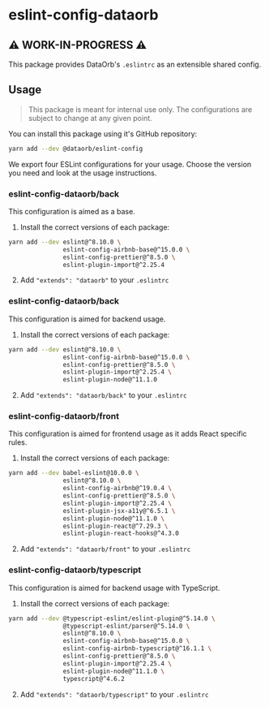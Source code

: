 # eslint-config-dataorb

## ⚠️ WORK-IN-PROGRESS ⚠️

This package provides DataOrb's `.eslintrc` as an extensible shared config.

## Usage

> This package is meant for internal use only. The configurations are subject to change at any given point.

You can install this package using it's GitHub repository:

```sh
yarn add --dev @dataorb/eslint-config
```

We export four ESLint configurations for your usage. Choose the version you need and look at the usage instructions.

### eslint-config-dataorb/back

This configuration is aimed as a base.

1. Install the correct versions of each package:

```sh
yarn add --dev eslint@^8.10.0 \
               eslint-config-airbnb-base@^15.0.0 \
               eslint-config-prettier@^8.5.0 \
               eslint-plugin-import@^2.25.4
```

2. Add `"extends": "dataorb"` to your `.eslintrc`

### eslint-config-dataorb/back

This configuration is aimed for backend usage.

1. Install the correct versions of each package:

```sh
yarn add --dev eslint@^8.10.0 \
               eslint-config-airbnb-base@^15.0.0 \
               eslint-config-prettier@^8.5.0 \
               eslint-plugin-import@^2.25.4 \
               eslint-plugin-node@^11.1.0
```

2. Add `"extends": "dataorb/back"` to your `.eslintrc`

### eslint-config-dataorb/front

This configuration is aimed for frontend usage as it adds React specific rules.

1. Install the correct versions of each package:

```sh
yarn add --dev babel-eslint@10.0.0 \
               eslint@^8.10.0 \
               eslint-config-airbnb@^19.0.4 \
               eslint-config-prettier@^8.5.0 \
               eslint-plugin-import@^2.25.4 \
               eslint-plugin-jsx-a11y@^6.5.1 \
               eslint-plugin-node@^11.1.0 \
               eslint-plugin-react@^7.29.3 \
               eslint-plugin-react-hooks@^4.3.0
```

2. Add `"extends": "dataorb/front"` to your `.eslintrc`

### eslint-config-dataorb/typescript

This configuration is aimed for backend usage with TypeScript.

1. Install the correct versions of each package:

```sh
yarn add --dev @typescript-eslint/eslint-plugin@^5.14.0 \
               @typescript-eslint/parser@^5.14.0 \
               eslint@^8.10.0 \
               eslint-config-airbnb-base@^15.0.0 \
               eslint-config-airbnb-typescript@^16.1.1 \
               eslint-config-prettier@^8.5.0 \
               eslint-plugin-import@^2.25.4 \
               eslint-plugin-node@^11.1.0 \
               typescript@^4.6.2
```

2. Add `"extends": "dataorb/typescript"` to your `.eslintrc`
